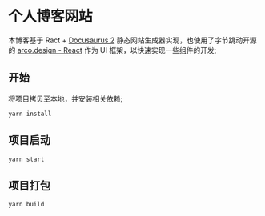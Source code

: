 # 个人博客网站

本博客基于 Ract + [Docusaurus 2](https://docusaurus.io/zh-CN/docs) 静态网站生成器实现，也使用了字节跳动开源的 [arco.design - React](https://arco.design/react/docs/start) 作为 UI 框架，以快速实现一些组件的开发;

## 开始

将项目拷贝至本地，并安装相关依赖;

```console
yarn install
```

## 项目启动

```console
yarn start
```

<!-- This command starts a local development server and opens up a browser window. Most changes are reflected live without having to restart the server. -->

## 项目打包

```console
yarn build
```

<!-- This command generates static content into the `build` directory and can be served using any static contents hosting service. -->

<!-- ## Deployment

```console
GIT_USER=<Your GitHub username> USE_SSH=true yarn deploy
``` -->

<!-- If you are using GitHub pages for hosting, this command is a convenient way to build the website and push to the `gh-pages` branch. -->
